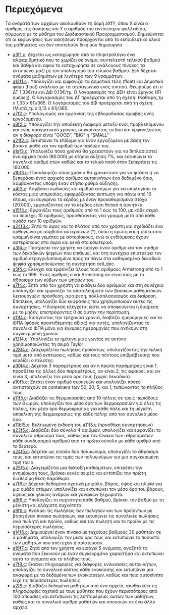 # Περιεχόμενα
Τα ονόματα των αρχείων ακολουθούν τη δομή aXfY, όπου X είναι ο αριθμός της άσκησης και Y ο αριθμός του αντίστοιχου φυλλαδίου, σύμφωνα με το μάθημα του Διαδικαστικού Προγραμματισμού. Σημειώνεται ότι οι εκφωνήσεις των ασκήσεων προέρχονται από το εκπαιδευτικό υλικό του μαθήματος και δεν αποτελούν δική μου δημιουργία

* [a3f1.c](./a3f1.c): Δέχεται ως καταχώρηση από το πληκτρολόγιο ένα αλφαριθμητικό που το χωρίζει σε όνομα, συντελεστή τελικού βαθμού και βαθμό και αφού το καταχωρήσει σε ανάλογους πίνακες τα εκτυπώνει μαζί με τον υπολογισμό του τελικού βαθμού. Δεν δέχεται ονόματα μαθημάτων με λιγότερα των 9 γραμμάτων.  
* [a12f1.c](./a12f1.c) : Υπολογίζει και εμφανίζει τα Δημοτικά τέλη (float) και Δημοτικό φόρο (float) ανάλογα με τα τετραγωνικά ενός σπιτιού. Θεωρούμε ότι ο ΔΤ 1,33€/τμ και ΔΦ 0,13€/τμ. Ο λογαριασμός της ΔΕΗ είναι 2μηνος (61 ημέρες). Ο λογαριασμός του ΔΤ προέρχεται από τη σχέση: (Καθαρα_τμ x 1,33 x 61)/365. Ο λογαριασμός του ΔΦ προέρχεται από τη σχέση:(Μικτά_τμ x 0,13 x 61)/365.
* [a7f2.c](./a7f2.c): Υπολογισμός και εμφάνιση της εβδομαδιαίας αμοιβής ενός εργαζομένου.
* [a8f2.c](./a8f2.c): Υπολογίζει την αποδεκτή διαφορά μεταξύ ενός προβλεπόμενου και ενός πραγματικού χρόνου, συγκρίνοντας τα δύο και εμφανίζοντας αν η διαφορά είναι "GOOD", "BIG" ή "SMALL"
* [a21f2.c](./a21f2.c): Εκτυπώνει το επίδομα για έναν εργαζόμενο με βάση τον βασικό μισθό και τον αριθμό των παιδιών του.
* [a1af3.c](./a1af3.c): Υπολογίζει πόσα χρόνια θα χρειαστούν για να διπλασιαστεί ένα αρχικό ποσό (80.000) με ετήσια αύξηση 7%, και εκτυπώνει το συνολικό αριθμό ετών καθώς και το τελικό ποσό όταν ξεπεράσει τις 160.000.
* [a1bf3.c](./a1bf3.c): Προσδιορίζει πόσα χρόνια θα χρειαστούν για να φτάσει ή να ξεπεράσει ένας αρχικός αριθμός αυτοκινήτων ένα δεδομένο όριο, λαμβάνοντας υπόψη έναν ετήσιο ρυθμό αύξησης.
* [a4f3.c](./a4f3.c): Λαμβάνει κωδικούς και αριθμό ατόμων για να υπολογίσει το κόστος μιας υπηρεσίας, εφαρμόζοντας έκπτωση για πάνω από 10 άτομα, και συγκρίνει το κέρδος με έναν προκαθορισμένο στόχο (20.000), εμφανίζοντας αν το κέρδος είναι θετικό ή αρνητικό.
* [a15f3.c](./a15f3.c): Εμφανίζει τους αριθμούς από το 1 έως το 100, με κάθε σειρά να περιέχει 10 αριθμούς, προσθέτοντας νέα γραμμή μετά από κάθε ομάδα των 10 αριθμών.
* [a24f3.c](./a24f3.c): Ζητά το ύψος και το πλάτος από τον χρήστη και σχεδιάζει ένα ορθογώνιο με σύμβολα αστερίσκων (*), όπου η πρώτη και η τελευταία γραμμή είναι γεμάτες με αστερίσκους, ενώ οι ενδιάμεσες έχουν αστερίσκους στα άκρα και κενά στο εσωτερικό.
* [a3f4.c](./a3f4.c): Προτρέπει τον χρήστη να εισάγει έναν αριθμό και τον αριθμό των δεκαδικών ψηφίων που επιθυμεί, και στη συνέχεια επιστρέφει τον αριθμό στρογγυλοποιημένο προς τα πάνω στα καθορισμένα δεκαδικά ψηφία χρησιμοποιώντας τη συνάρτηση ceil_dec.
* [a5f4.c](./a5f4.c): Ελέγχει και εμφανίζει όλους τους αριθμούς Armstrong από το 1 έως το 999. Ένας αριθμός είναι Armstrong αν είναι ίσος με το άθροισμα των κύβων των ψηφίων του.
* [a7f4.c](./a7f4.c): Ζητά από τον χρήστη να εισάγει δύο αριθμούς και στη συνέχεια υπολογίζει και εμφανίζει τα αποτελέσματα των βασικών μαθηματικών λειτουργιών: πρόσθεση, αφαίρεση, πολλαπλασιασμός και διαίρεση. Επιπλέον, υπολογίζει δύο εκφράσεις που χρησιμοποιούν αυτές τις συναρτήσεις. Η διαίρεση ελέγχεται ώστε να αποφεύγεται η διαίρεση με το μηδέν, επιστρέφοντας 0 σε αυτήν την περίπτωση.
* [a11f4.c](./a11f4.c): Εισάγοντας την τρέχουσα χρονιά, διαβάζει ημερομηνίες και το ΦΠΑ (φόρος προστιθέμενης αξίας) για αυτές, υπολογίζοντας το συνολικό ΦΠΑ μόνο για έγκυρες ημερομηνίες που ανήκουν στη συγκεκριμένη χρονιά.
* [a12f4.c](./a12f4.c): Υπολογίζει το ημίτονο μιας γωνίας σε ακτίνια χρησιμοποιώντας τη σειρά Taylor
* [a28f4.c](./a28f4.c): Διαχειρίζεται πωλήσεις προϊόντων, υπολογίζοντας την τελική τιμή μετά από εκπτώσεις, καθώς και τους πόντους επιβράβευσης που κερδίζει ο πελάτης.
* [a30f4.c](./a30f4.c): Δέχεται 3 παραμέτρους και αν η πρώτη παράμετρος είναι 1, προσθέτει τις άλλες δύο παραμέτρους, αν είναι 2, τις αφαιρεί, και αν είναι 3, υπολογίζει τον μέσο όρο τους (χωρίς δεκαδικά).
* [a10f5.c](./a10f5.c): Ζητάει έναν αριθμό συσκευών και υπολογίζει πόσες αντιστοιχούν σε containers των 50, 20, 5, και 1, τυπώνοντας το πλήθος τους.
* [a11f5.c](./a11f5.c): Διαβάζει τις θερμοκρασίες από 10 πόλεις σε τρεις περιόδους των 8 ωρών, υπολογίζει τον μέσο όρο των θερμοκρασιών για όλες τις πόλεις, τον μέσο όρο θερμοκρασίας για κάθε πόλη και τη μέγιστη απόκλιση της θερμοκρασίας της κάθε πόλης από τον συνολικό μέσο όρο.
* [a11bf5.c](./a11bf5.c): Βελτιωμένη έκδοση του [a11f5.c](./a11f5.c) (προσθήκη συναρτήσεων)
* [a23f5.c](./a23f5.c): Διαβάζει δύο σύνολα 4 αριθμών, υπολογίζει και εμφανίζει το συνολικό άθροισμά τους, καθώς και τον πίνακα των αθροισμάτων κάθε συνδυασμού αριθμού από το πρώτο σύνολο με κάθε αριθμό από το δεύτερο.
* [a24f5.c](./a24f5.c): Δέχεται ως είσοδο δύο πολυώνυμα, υπολογίζει το άθροισμά τους, και εκτυπώνει τις τιμές των πολυωνύμων για μια συγκεκριμένη τιμή του x.
* [a25f5.c](./a25f5.c): Διαχειρίζεται μια διάταξη καθισμάτων, επιτρέπει την ενημέρωση τους, βρίσκει κενές σειρές και εντοπίζει την πρώτη διαθέσιμη θέση παράθυρο.
* [a7f6.c](./a7f6.c): Δέχεται δεδομένα σχετικά με φύλο, βάρος, ύψος και ηλικία για μια ομάδα ατόμων, υπολογίζει και εκτυπώνει τον μέσο όρο του βάρους, ύψους και ηλικίας ανδρών και γυναικών ξεχωριστά.
* [a8f6.c](./a8f6.c): Υπολογίζει τη συχνότητα κάθε βαθμού, βρίσκει τον βαθμό με τη μέγιστη και ελάχιστη συχνότητα.
* [a9f6.c](./a9f6.c): Αναλύει τις πωλήσεις των πωλητών και των προϊόντων με βάση έναν πίνακα πωλήσεων, και εκτυπώνει τις συνολικές πωλήσεις ανά πωλητή και προϊόν, καθώς και τον πωλητή και το προϊόν με τις περισσότερες πωλήσεις.
* [a14f6.c](./a14f6.c): Δημιουργεί έναν πίνακα με τυχαίους βαθμούς 30 μαθητών σε 3 μαθήματα, υπολογίζει τον μέσο όρο τους και εκτυπώνει το ποσοστό των μαθητών που απέτυχαν ή αρίστευσαν.
* [a19f7.c](./a19f7.c): Ζητά από τον χρήστη να εισάγει 5 ονόματα, αναζητά τα ονόματα που ξεκινούν με έναν συγκεκριμένο χαρακτήρα και εκτυπώνει αυτά τα ονόματα και το πλήθος τους.
* [a7f8.c](./a7f8.c): Εισάγει πληροφορίες για διάφορες ενοικιάσεις αυτοκινήτων, υπολογίζει το συνολικό κόστος κάθε ενοικίασης και εκτυπώνει μια αναφορά με τα δεδομένα των ενοικιάσεων, καθώς και ποιο αυτοκίνητο είχε τις περισσότερες πωλήσεις.
* [a2f9.c](./a2f9.c): Διαβάζει δεδομένα μαθητών από ένα αρχείο, αποθηκεύει τις πληροφορίες σχετικά με τους μαθητές που έχουν περισσότερες από 100 απουσίες και εκτυπώνει τις λεπτομέρειες αυτών των μαθητών, καθώς και το συνολικό αριθμό μαθητών και απουσιών σε ένα άλλο αρχείο.
 




